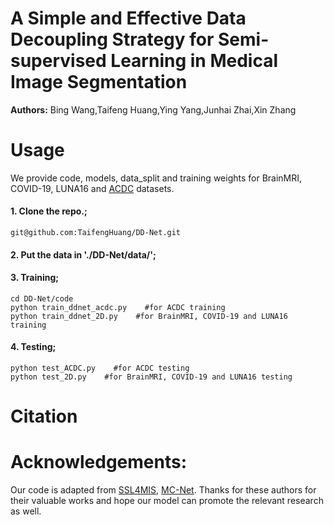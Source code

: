 # A Simple and Effective Data Decoupling Strategy for Semi-supervised Learning in Medical Image Segmentation

**Authors:**
Bing Wang,Taifeng Huang,Ying Yang,Junhai Zhai,Xin Zhang
# Usage
We provide code, models, data_split and training weights for BrainMRI, COVID-19, LUNA16 and [ACDC](https://www.creatis.insa-lyon.fr/Challenge/acdc/databases.html) datasets.

#### 1. Clone the repo.;

```
git@github.com:TaifengHuang/DD-Net.git
```
#### 2. Put the data in './DD-Net/data/';
#### 3. Training;
```
cd DD-Net/code
python train_ddnet_acdc.py    #for ACDC training
python train_ddnet_2D.py    #for BrainMRI, COVID-19 and LUNA16 training
```
#### 4. Testing;
```
python test_ACDC.py    #for ACDC testing
python test_2D.py    #for BrainMRI, COVID-19 and LUNA16 testing
```
# Citation
# Acknowledgements:
Our code is adapted from [SSL4MIS](https://github.com/HiLab-git/SSL4MIS), [MC-Net](https://github.com/ycwu1997/MC-Net/blob/main/README.md). Thanks for these authors for their valuable works and hope our model can promote the relevant research as well.


